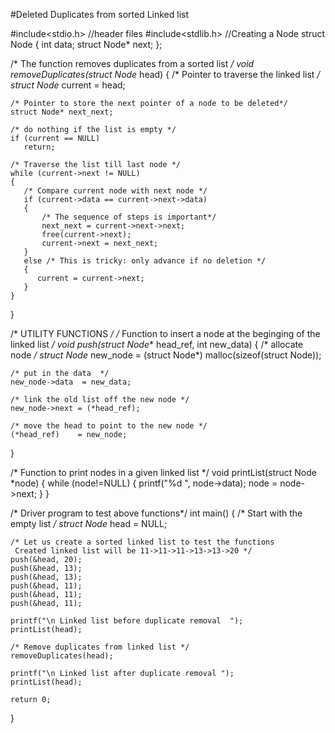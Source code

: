 #Deleted Duplicates from sorted Linked list

#include<stdio.h>         //header files
#include<stdlib.h>
//Creating a Node
struct Node
{
    int data;
    struct Node* next;
};
 
/* The function removes duplicates from a sorted list */
void removeDuplicates(struct Node* head)
{
    /* Pointer to traverse the linked list */
    struct Node* current = head;
 
    /* Pointer to store the next pointer of a node to be deleted*/
    struct Node* next_next; 
   
    /* do nothing if the list is empty */
    if (current == NULL) 
       return; 
 
    /* Traverse the list till last node */
    while (current->next != NULL) 
    {
       /* Compare current node with next node */
       if (current->data == current->next->data) 
       {
           /* The sequence of steps is important*/              
           next_next = current->next->next;
           free(current->next);
           current->next = next_next;  
       }
       else /* This is tricky: only advance if no deletion */
       {
          current = current->next; 
       }
    }
}
 
/* UTILITY FUNCTIONS */
/* Function to insert a node at the beginging of the linked list */
void push(struct Node** head_ref, int new_data)
{
    /* allocate node */
    struct Node* new_node =
            (struct Node*) malloc(sizeof(struct Node));
             
    /* put in the data  */
    new_node->data  = new_data;
                 
    /* link the old list off the new node */
    new_node->next = (*head_ref);     
         
    /* move the head to point to the new node */
    (*head_ref)    = new_node;
}
 
/* Function to print nodes in a given linked list */
void printList(struct Node *node)
{
    while (node!=NULL)
    {
       printf("%d ", node->data);
       node = node->next;
    }
} 
 
/* Driver program to test above functions*/
int main()
{
    /* Start with the empty list */
    struct Node* head = NULL;
   
    /* Let us create a sorted linked list to test the functions
     Created linked list will be 11->11->11->13->13->20 */
    push(&head, 20);
    push(&head, 13);
    push(&head, 13);  
    push(&head, 11);
    push(&head, 11);
    push(&head, 11);                                    
 
    printf("\n Linked list before duplicate removal  ");
    printList(head); 
 
    /* Remove duplicates from linked list */
    removeDuplicates(head); 
 
    printf("\n Linked list after duplicate removal ");         
    printList(head);            
   
    return 0;
}
